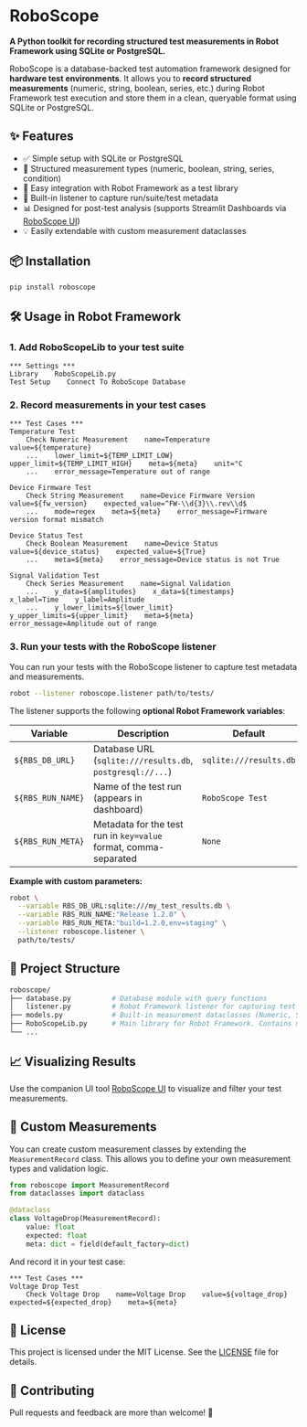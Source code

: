 # RoboScope

**A Python toolkit for recording structured test measurements in Robot Framework using SQLite or PostgreSQL.**

RoboScope is a database-backed test automation framework designed for **hardware test environments**. It allows you to **record structured measurements** (numeric, string, boolean, series, etc.) during Robot Framework test execution and store them in a clean, queryable format using SQLite or PostgreSQL.


## ✨ Features

- ✅ Simple setup with SQLite or PostgreSQL
- 📐 Structured measurement types (numeric, boolean, string, series, condition)
- 🧩 Easy integration with Robot Framework as a test library
- 🧾 Built-in listener to capture run/suite/test metadata
- 📊 Designed for post-test analysis (supports Streamlit Dashboards via [RoboScope UI](https://github.com/geomags3/roboscope-ui))
- 💡 Easily extendable with custom measurement dataclasses


## 📦 Installation

```bash
pip install roboscope
```

## 🛠️ Usage in Robot Framework

### 1. Add RoboScopeLib to your test suite

```robot
*** Settings ***
Library    RoboScopeLib.py
Test Setup    Connect To RoboScope Database
```

### 2. Record measurements in your test cases

```robot
*** Test Cases ***
Temperature Test
    Check Numeric Measurement    name=Temperature    value=${temperature}
    ...    lower_limit=${TEMP_LIMIT_LOW}    upper_limit=${TEMP_LIMIT_HIGH}    meta=${meta}    unit=°C
    ...    error_message=Temperature out of range

Device Firmware Test
    Check String Measurement    name=Device Firmware Version    value=${fw_version}    expected_value=^FW-\\d{3}\\.rev\\d$
    ...    mode=regex    meta=${meta}    error_message=Firmware version format mismatch

Device Status Test
    Check Boolean Measurement    name=Device Status    value=${device_status}    expected_value=${True}
    ...    meta=${meta}    error_message=Device status is not True

Signal Validation Test
    Check Series Measurement    name=Signal Validation
    ...    y_data=${amplitudes}    x_data=${timestamps}    x_label=Time    y_label=Amplitude
    ...    y_lower_limits=${lower_limit}    y_upper_limits=${upper_limit}    meta=${meta}    error_message=Amplitude out of range
```

### 3. Run your tests with the RoboScope listener
You can run your tests with the RoboScope listener to capture test metadata and measurements.

```bash
robot --listener roboscope.listener path/to/tests/
```

The listener supports the following **optional Robot Framework variables**:

| Variable          | Description                                                      | Default                |
| ----------------- | ---------------------------------------------------------------- | ---------------------- |
| `${RBS_DB_URL}`   | Database URL (`sqlite:///results.db`, `postgresql://...`)        | `sqlite:///results.db` |
| `${RBS_RUN_NAME}` | Name of the test run (appears in dashboard)                      | `RoboScope Test`       |
| `${RBS_RUN_META}` | Metadata for the test run in `key=value` format, comma-separated | `None`                 |

**Example with custom parameters:**

```bash
robot \
  --variable RBS_DB_URL:sqlite:///my_test_results.db \
  --variable RBS_RUN_NAME:"Release 1.2.0" \
  --variable RBS_RUN_META:"build=1.2.0,env=staging" \
  --listener roboscope.listener \
  path/to/tests/
```

## 📁 Project Structure

```bash
roboscope/
├── database.py          # Database module with query functions
│   listener.py          # Robot Framework listener for capturing test run, suite, test, and failure data
├── models.py            # Built-in measurement dataclasses (Numeric, String, Boolean, Series) (extendable)
├── RoboScopeLib.py      # Main library for Robot Framework. Contains measurement functions and database connection
└── ...
```

## 📈 Visualizing Results
Use the companion UI tool [RoboScope UI](https://github.com/geomags3/roboscope-ui) to visualize and filter your test measurements.

## 🧩 Custom Measurements
You can create custom measurement classes by extending the `MeasurementRecord` class. This allows you to define your own measurement types and validation logic.

```python
from roboscope import MeasurementRecord
from dataclasses import dataclass

@dataclass
class VoltageDrop(MeasurementRecord):
    value: float
    expected: float
    meta: dict = field(default_factory=dict)
```

And record it in your test case:

```robot
*** Test Cases ***
Voltage Drop Test
    Check Voltage Drop    name=Voltage Drop    value=${voltage_drop}    expected=${expected_drop}    meta=${meta}
```

## 📄 License
This project is licensed under the MIT License. See the [LICENSE](LICENSE) file for details.

## 💬 Contributing
Pull requests and feedback are more than welcome! 🙌